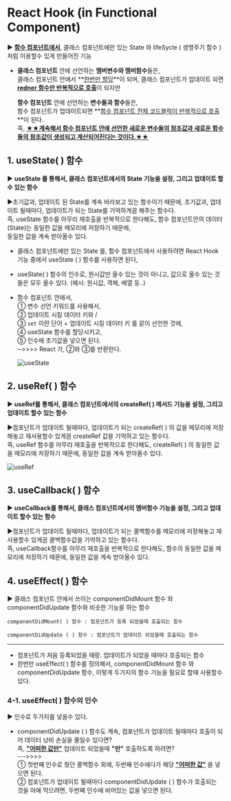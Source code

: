 # React Hook (in Functional Component)

▶ **<u>함수 컴포넌트에서</u>**, 클래스 컴포넌트에만 있는 State 와 lifeSycle ( 생명주기 함수 ) 처럼 이용할수 있게 만들어진 기능

- **클래스 컴포넌트** 안에 선언하는 **멤버변수와 멤버함수**들은, <br>클래스 컴포넌트 안에서 **<u>한번만 할당</u>**이 되며, 클래스 컴포넌트가 업데이트 되면 <u>**redner 함수만 반복적으로 호출**</u>이 되지만

  **함수 컴포넌트** 안에 선언하는 **변수들과 함수**들은, <br>함수 컴포넌트가 업데이트되면  **<u>함수 컴포넌트 전체 코드블럭이 반복적으로 호출</u>**이 된다.<br>즉, **<u>★★계속해서 함수 컴포넌트 안에 선언한 새로운 변수들의 참조값과 새로운 함수들의 참조값이 생성되고 계산되어진다는 것이다.★★</u>**

## 1. useState( ) 함수

▶ **useState 를 통해서, 클래스 컴포넌트에서의 State 기능을 설정, 그리고 업데이트 할수 있는 함수**

▶초기값과, 업데이트 된 State를 계속 바라보고 있는 함수이기 때문에, 초기값과, 업데이트 될때마다, 업데이트가 되는 State를 기억하게끔 해주는 함수다.<br>즉, useState 함수를 아무리 재호출을 반복적으로 한다해도, 함수 컴포넌트안의 데이터(State)는 동일한 값을 메모리에 저장하기 때문에, <br>동일한 값을 계속 받아올수 있다.

- 클래스 컴포넌트에만 있는 State 를, 함수 컴포넌트에서 사용하려면 React Hook 기능 중에서 useState ( ) 함수를 사용하면 된다,

- useState( ) 함수의 인수로, 원시값만 올수 있는 것이 아니고, 값으로 올수 있는 것들은 모두 올수 있다. (예시: 원시값, 객체, 배열 등..)

- 함수 컴포넌트 안에서, <br>① 변수 선언 키워드를 사용해서,  <br>② 업데이트 시킬 데이터 키와 / <br>③  `set` 이란 단어 + 업데이트 시킬 데이터 키 를 같이 선언한 것에,<br>④ useState 함수를 할당시키고, <br>⑤ 인수에 초기값을 넣으면 된다. <br>─>>>> React 가, ②와 ③를 반환한다.

  ![useState](https://user-images.githubusercontent.com/62126380/110649027-94048d00-81fc-11eb-8a3b-45db072e1cab.jpg)  

  

## 2. useRef( ) 함수

▶ **useRef를 통해서, 클래스 컴포넌트에서의 createRef( ) 메서드 기능을 설정, 그리고 업데이트 할수 있는 함수**

▶컴포넌트가 업데이트 될때마다, 업데이트가 되는 createRef( ) 의 값을 메모리에 저장해놓고 재사용할수 있게끔 createRef 값을 기억하고 있는 함수다.<br>즉, useRef 함수를 아무리 재호출을 반복적으로 한다해도, createRef( ) 의 동일한 값을 메모리에 저장하기 때문에, 동일한 값을 계속 받아올수 있다.

![useRef](https://user-images.githubusercontent.com/62126380/110651740-12622e80-81ff-11eb-95cb-18342ccc46c8.jpg) 



## 3. useCallback( ) 함수

▶ **useCallback를 통해서, 클래스 컴포넌트에서의 멤버함수 기능을 설정, 그리고 업데이트 할수 있는 함수**

▶컴포넌트가 업데이트 될때마다, 업데이트가 되는 콜백함수를 메모리에 저장해놓고 재사용할수 있게끔 콜백함수값을 기억하고 있는 함수다.<br>즉, useCallback함수를 아무리 재호출을 반복적으로 한다해도, 함수의 동일한 값을 메모리에 저장하기 때문에, 동일한 값을 계속 받아올수 있다.

## 4. useEffect( )  함수

▶ 클래스 컴포넌트 안에서 쓰이는 componentDidMount 함수 와 componentDidUpdate 함수와 비슷한 기능을 하는 함수

`componentDidMount( ) 함수 : 컴포넌트가 등록 되었을때 호출되는 함수 `

`componentDidUpdate ( ) 함수 : 컴포넌트가 업데이트 되었을때 호출되는 함수`

---

- 컴포넌트가 처음 등록되었을 때랑. 업데이트가 되었을 때마다 호출되는 함수
- 한번만 useEffect( ) 함수를 정의해서, componentDidMount 함수 와 componentDidUpdate 함수, 이렇게 두가지의 함수 기능을 필요로 할때 사용할수 있다.

### 4-1. useEffect( ) 함수의 인수

▶ 인수로 두가지를 넣을수 있다. 

- componentDidUpdate ( ) 함수도 계속, 컴포넌트가 업데이트 될때마다 호출이 되어 데이터 낭비 손실을 줄일수 있다면? <br>즉,  **<u>"어떠한 값만"</u>** 업데이트 되었을때 **"만"** 호출하도록 하려면?<br>--->>>> <br>① 첫번째 인수로 줬던 콜백함수 외에, 두번째 인수에다가 해당 **<u>"어떠한 값"</u>** 을 넣으면 된다. <br>② 컴포넌트가 업데이트 될때마다 componentDidUpdate ( ) 함수가 호출되는 것을 아예 막으려면, 두번째 인수에 비어있는 값을 넣으면 된다. 